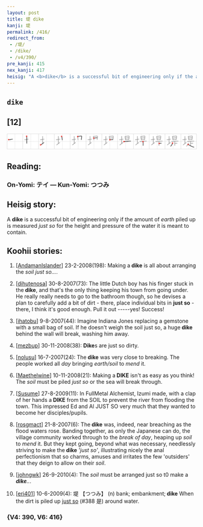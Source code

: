 ```yaml
---
layout: post
title: 堤 dike
kanji: 堤
permalink: /416/
redirect_from:
 - /堤/
 - /dike/
 - /v4/390/
pre_kanji: 415
nex_kanji: 417
heisig: "A <b>dike</b> is a successful bit of engineering only if the amount of <i>earth</i> piled up is measured <i>just so</i> for the height and pressure of the water it is meant to contain."
---
```


## `dike`

## [12]

<div class="stroke"><img src="../images/E5A0A4.png" /></div>

## Reading:

### On-Yomi: テイ &mdash; Kun-Yomi: つつみ

## Heisig story:

A <b>dike</b> is a successful bit of engineering only if the amount of <i>earth</i> piled up is measured <i>just so</i> for the height and pressure of the water it is meant to contain.

## Koohii stories:

1) [<a href="http://kanji.koohii.com/profile/AndamanIslander">AndamanIslander</a>] 23-2-2008(198): Making a<strong> dike</strong> is all about arranging the <em>soil just so...</em>.

2) [<a href="http://kanji.koohii.com/profile/dihutenosa">dihutenosa</a>] 30-8-2007(73): The little Dutch boy has his finger stuck in the<strong> dike</strong>, and that&#039;s the only thing keeping his town from going under. He really really needs to go to the bathroom though, so he devises a plan to carefully add a bit of dirt - there, place individual bits in <strong>just so</strong> - there, I think it&#039;s good enough. Pull it out -----yes! Success!

3) [<a href="http://kanji.koohii.com/profile/ihatobu">ihatobu</a>] 9-8-2007(44): Imagine Indiana Jones replacing a gemstone with a small bag of soil. If he doesn&#039;t weigh the soil just so, a huge<strong> dike</strong> behind the wall will break, washing him away.

4) [<a href="http://kanji.koohii.com/profile/mezbup">mezbup</a>] 30-11-2008(38): <strong>Dike</strong>s are just so dirty.

5) [<a href="http://kanji.koohii.com/profile/nolusu">nolusu</a>] 16-7-2007(24): The<strong> dike</strong> was very close to breaking. The people worked all <em>day</em> bringing <em>earth/soil</em> to <em>mend</em> it.

6) [<a href="http://kanji.koohii.com/profile/Maethelwine">Maethelwine</a>] 10-11-2008(21): Making a<strong> DIKE</strong> isn&#039;t as easy as you think! The <em>soil</em> must be piled <em>just so</em> or the sea will break through.

7) [<a href="http://kanji.koohii.com/profile/Susume">Susume</a>] 27-8-2009(11): In FullMetal Alchemist, Izumi made, with a clap of her hands a<strong> DIKE</strong> from the SOIL to prevent the river from flooding the town. This impressed Ed and Al JUST SO very much that they wanted to become her disciples/pupils.

8) [<a href="http://kanji.koohii.com/profile/rosgmact">rosgmact</a>] 21-8-2007(6): The<strong> dike</strong> was, indeed, near breaching as the flood waters rose. Banding together, as only the Japanese can do, the village community worked through to the <em>break of day</em>, heaping up <em>soil</em> to <em>mend</em> it. But they kept going, beyond what was necessary, needlessly striving to make the<strong> dike</strong> <em>&#039;just so&#039;</em>, illustrating nicely the anal perfectionism that so charms, amuses and irritates the few &#039;outsiders&#039; that they deign to allow on their <em>soil</em>.

9) [<a href="http://kanji.koohii.com/profile/johngwk">johngwk</a>] 26-9-2010(4): The <em>soil</em> must be arranged just so t0 make a<em><strong> dike</strong>..</em>.

10) [<a href="http://kanji.koohii.com/profile/eri401">eri401</a>] 10-6-2009(4): 堤 【つつみ】 (n) bank; embankment;<strong> dike</strong> When the dirt is piled up <a href="../v4/388">just so</a> (#388 是) around water.

### {V4: 390, V6: 416}
